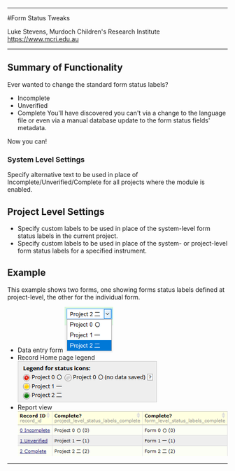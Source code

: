 ********************************************************************************
#Form Status Tweaks

Luke Stevens, Murdoch Children's Research Institute https://www.mcri.edu.au

********************************************************************************
## Summary of Functionality

Ever wanted to change the standard form status labels?
- Incomplete
- Unverified
- Complete
You'll have discovered you can't via a change to the language file or even via a manual database update to the form status fields' metadata.

Now you can!

### System Level Settings
Specify alternative text to be used in place of Incomplete/Unverified/Complete for all projects where the module is enabled.

## Project Level Settings
- Specify custom labels to be used in place of the system-level form status labels in the current project.
- Specify custom labels to be used in place of the system- or project-level form status labels for a specified instrument.

## Example
This example shows two forms, one showing forms status labels defined at project-level, the other for the individual form.
- Data entry form ![form example](./imgform.png)
- Record Home page legend ![legend example](./imglegend.png)
- Report view ![report example](./imgreport.png)

********************************************************************************